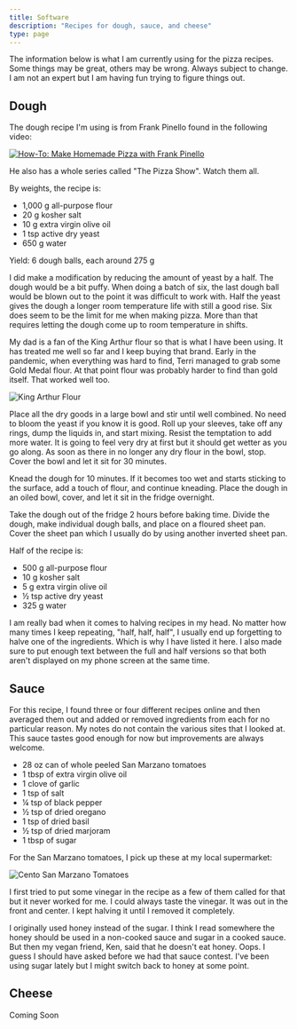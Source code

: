 ```yaml
---
title: Software
description: "Recipes for dough, sauce, and cheese"
type: page
---
```


The information below is what I am currently using for the pizza recipes. Some
things may be great, others may be wrong. Always subject to change. I am not an
expert but I am having fun trying to figure things out.

## Dough

The dough recipe I'm using is from Frank Pinello found in the following video:

[![How-To: Make Homemade Pizza with Frank Pinello](https://img.youtube.com/vi/whnvQBhXh3A/0.jpg)](https://www.youtube.com/watch?v=whnvQBhXh3A)

He also has a whole series called "The Pizza Show". Watch them all.

By weights, the recipe is:

- 1,000 g all-purpose flour
- 20 g kosher salt
- 10 g extra virgin olive oil
- 1 tsp active dry yeast
- 650 g water

Yield: 6 dough balls, each around 275 g

I did make a modification by reducing the amount of yeast by a half. The dough
would be a bit puffy. When doing a batch of six, the last dough ball would be
blown out to the point it was difficult to work with. Half the yeast gives the
dough a longer room temperature life with still a good rise. Six does seem to
be the limit for me when making pizza. More than that requires letting the
dough come up to room temperature in shifts.

My dad is a fan of the King Arthur flour so that is what I have been using. It
has treated me well so far and I keep buying that brand. Early in the pandemic,
when everything was hard to find, Terri managed to grab some Gold Medal flour.
At that point flour was probably harder to find than gold itself. That worked
well too.

![King Arthur Flour](ka_flour.jpg)

Place all the dry goods in a large bowl and stir until well combined. No need
to bloom the yeast if you know it is good. Roll up your sleeves, take off any
rings, dump the liquids in, and start mixing. Resist the temptation to add more
water. It is going to feel very dry at first but it should get wetter as you go
along. As soon as there in no longer any dry flour in the bowl, stop. Cover the
bowl and let it sit for 30 minutes.

Knead the dough for 10 minutes. If it becomes too wet and starts sticking to
the surface, add a touch of flour, and continue kneading. Place the dough in an
oiled bowl, cover, and let it sit in the fridge overnight.

Take the dough out of the fridge 2 hours before baking time. Divide the dough,
make individual dough balls, and place on a floured sheet pan. Cover the sheet
pan which I usually do by using another inverted sheet pan.

Half of the recipe is:

- 500 g all-purpose flour
- 10 g kosher salt
- 5 g extra virgin olive oil
- ½ tsp active dry yeast
- 325 g water

I am really bad when it comes to halving recipes in my head. No matter how many
times I keep repeating, "half, half, half", I usually end up forgetting to
halve one of the ingredients. Which is why I have listed it here. I also made
sure to put enough text between the full and half versions so that both
aren't displayed on my phone screen at the same time.

## Sauce

For this recipe, I found three or four different recipes online and then
averaged them out and added or removed ingredients from each for no particular
reason. My notes do not contain the various sites that I looked at. This sauce
tastes good enough for now but improvements are always welcome. 

- 28 oz can of whole peeled San Marzano tomatoes
- 1 tbsp of extra virgin olive oil 
- 1 clove of garlic
- 1 tsp of salt
- ¼ tsp of black pepper 
- ½ tsp of dried oregano
- 1 tsp of dried basil
- ½ tsp of dried marjoram
- 1 tbsp of sugar 

For the San Marzano tomatoes, I pick up these at my local supermarket:

![Cento San Marzano Tomatoes](cento.tn.jpg)

I first tried to put some vinegar in the recipe as a few of them called for
that but it never worked for me. I could always taste the vinegar. It was out
in the front and center. I kept halving it until I removed it completely.

I originally used honey instead of the sugar. I think I read somewhere the
honey should be used in a non-cooked sauce and sugar in a cooked sauce. But
then my vegan friend, Ken, said that he doesn't eat honey. Oops. I guess I
should have asked before we had that sauce contest. I've been using sugar
lately but I might switch back to honey at some point. 

## Cheese

Coming Soon
